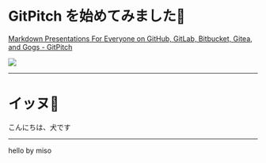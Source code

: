 # GitPitch を始めてみました🙋

[Markdown Presentations For Everyone on GitHub, GitLab, Bitbucket, Gitea, and Gogs - GitPitch](https://gitpitch.com/)

![](https://gitpitch.com/site/img/the-movie.png)


---


# イッヌ🐶

こんにちは、犬です

---

hello by miso
